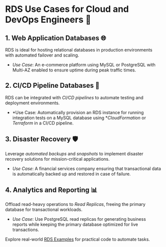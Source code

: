 # RDS Use Cases for Cloud and DevOps Engineers 💼

## 1. Web Application Databases 🌐
RDS is ideal for hosting relational databases in production environments with automated failover and scaling.

- *Use Case*: An e-commerce platform using MySQL or PostgreSQL with Multi-AZ enabled to ensure uptime during peak traffic times.

## 2. CI/CD Pipeline Databases 🔄
RDS can be integrated with *CI/CD pipelines* to automate testing and deployment environments.

- *Use Case: Automatically provision an RDS instance for running integration tests on a MySQL database using **CloudFormation* or *Terraform* in a CI/CD pipeline.

## 3. Disaster Recovery 🛡️
Leverage *automated backups* and *snapshots* to implement disaster recovery solutions for mission-critical applications.

- *Use Case*: A financial services company ensuring that transactional data is automatically backed up and restored in case of failure.

## 4. Analytics and Reporting 📊
Offload read-heavy operations to *Read Replicas*, freeing the primary database for transactional workloads.

- *Use Case*: Use PostgreSQL read replicas for generating business reports while keeping the primary database optimized for live transactions.

Explore real-world [RDS Examples](./RDS_Examples.md) for practical code to automate tasks.